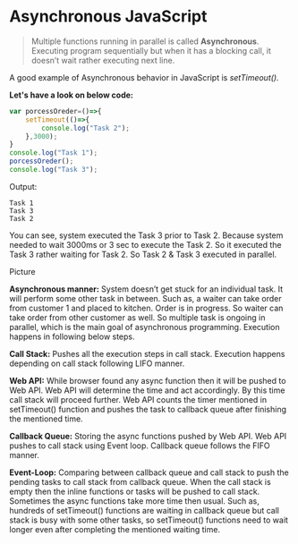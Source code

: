 
# Asynchronous JavaScript

>Multiple functions running in parallel is called **Asynchronous**. Executing program sequentially but when it has a blocking call, it doesn’t wait rather executing next line. 

A good example of Asynchronous behavior in JavaScript is *setTimeout().*  

**Let's have a look on below code:**
```js
var porcessOreder=()=>{ 
    setTimeout(()=>{
        console.log("Task 2");
    },3000);     
}
console.log("Task 1");   
porcessOreder();                
console.log("Task 3");
```
Output:  
```output
Task 1
Task 3
Task 2
````
You can see, system executed the Task 3 prior to Task 2. Because system needed to wait 3000ms or 3 sec to execute the Task 2. So it executed the Task 3 rather waiting for Task 2. So Task 2 & Task 3 executed in parallel.

Picture

**Asynchronous manner:** System doesn’t get stuck for an individual task. It will perform some other task in between. Such as, a waiter can take order from customer 1 and placed to kitchen. Order is in progress. So waiter can take order from other customer as well. So multiple task is ongoing in parallel, which is the main goal of asynchronous programming. Execution happens in following below steps.  

**Call Stack:** Pushes all the execution steps in call stack. Execution happens depending on call stack following LIFO manner.

**Web API:** While browser found any async function then it will be pushed to Web API. Web API will determine the time and act accordingly. By this time call stack will proceed further. Web API counts the timer mentioned in setTimeout() function and pushes the task to callback queue after finishing the mentioned time.

**Callback Queue:** Storing the async functions pushed by Web API. Web API pushes to call stack using Event loop. Callback queue follows the FIFO manner.

**Event-Loop:** Comparing between callback queue and call stack to push the pending tasks to call stack from callback queue. When the call stack is empty then the inline functions or tasks will be pushed to call stack. Sometimes the async functions take more time then usual. Such as, hundreds of setTimeout() functions are waiting in callback queue but call stack is busy with some other tasks, so setTimeout() functions need to wait longer even after completing the mentioned waiting time.